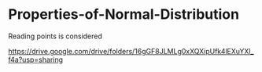 # Properties-of-Normal-Distribution

Reading points is considered

https://drive.google.com/drive/folders/16gGF8JLMLg0xXQXipUfk4lEXuYXl_f4a?usp=sharing
